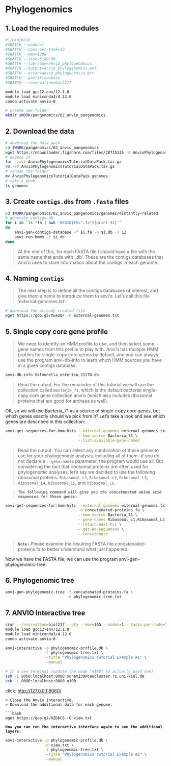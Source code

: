 # Phylogenomics

## 1. Load the required modules

```bash
#!/bin/bash
#SBATCH --nodes=1
#SBATCH --cpus-per-task=32
#SBATCH --mem=128G
#SBATCH --time=5:00:00
#SBATCH --job-name=anvio_phylogenomics
#SBATCH --output=anvio_phylogenomics.out
#SBATCH --error=anvio_phylogenomics.err
#SBATCH --partition=base
#SBATCH --reservation=biol217

module load gcc12-env/12.1.0
module load miniconda3/4.12.0
conda activate anvio-8

# create new folder
mkdir $WORK/pangenomics/02_anvio_pangenomics
```

## 2. Download the data

```bash
# download the data pack
cd $WORK/pangenomics/02_anvio_pangenomics
wget https://ndownloader.figshare.com/files/28715136 -O AnvioPhylogenomicsTutorialDataPack.tar.gz
# unpack it
tar -zxvf AnvioPhylogenomicsTutorialDataPack.tar.gz
rm -rf AnvioPhylogenomicsTutorialDataPack.tar.gz
# renmae the folder
mv AnvioPhylogenomicsTutorialDataPack genomes
# take a peak
ls genomes
```

## 3. Create `contigs.dbs` from `.fasta` files

```bash
cd $WORK/pangenomics/02_anvio_pangenomics/genomes/distantly-related
# generate contigs.db
for i in `ls *fa | awk 'BEGIN{FS=".fa"}{print $1}'`
do
    anvi-gen-contigs-database -f $i.fa -o $i.db -T 12
    anvi-run-hmms -c $i.db
done
```
> At the end of this, for each FASTA file I should have a file with the same name that ends with ‘.db’. These are the contigs databases that Anvi’o uses to store information about the contigs in each genome.

## 4. Naming `contigs`

> The next step is to define all the contigs databases of interest, and give them a name to introduce them to anvi’o. Let’s call this file ‘external-genomes.txt’:


```bash
# download the already created file
wget https://goo.gl/XuezQF -O external-genomes.txt
```

## 5. Single copy core gene profile

> We need to identify an HMM profile to use, and then select some gene names from this profile to play with. Anvi’o has multiple HMM profiles for single-copy core genes by default, and you can always use the program anvi-db-info to learn which HMM sources you have in a given contigs database.

```bash
anvi-db-info Salmonella_enterica_21170.db
```
> Read the output.
> For the remainder of this tutorial we will use the collection called `Bacteria_71`, which is the default bacterial single-copy core gene collection anvi’o (which also includes ribosomal proteins that are good for archaea as well). 

OK, so we will use Bacteria_71 as a source of single-copy core genes, but which genes exactly should we pick from it? Let’s take a look and see which genes are described in this collection:

```bash
anvi-get-sequences-for-hmm-hits --external-genomes external-genomes.txt \
                                --hmm-source Bacteria_71 \
                                --list-available-gene-names
```

> Read the output.
> You can select any combination of these genes to use for your phylogenomic analysis, including all of them –if you do not declare a `--gene-names` parameter, the program would use all. But considering the fact that ribosomal proteins are often used for phylogenomic analyses, let’s say we decided to use the following ribosomal proteins: `Ribosomal_L1`, `Ribosomal_L2`, `Ribosomal_L3`, `Ribosomal_L4`, `Ribosomal_L5`, and `Ribosomal_L6`.

> **`The following command will give you the concatenated amino acid sequences for these genes:`**

```bash
anvi-get-sequences-for-hmm-hits --external-genomes external-genomes.txt \
                                -o concatenated-proteins.fa \
                                --hmm-source Bacteria_71 \
                                --gene-names Ribosomal_L1,Ribosomal_L2,Ribosomal_L3,Ribosomal_L4,Ribosomal_L5,Ribosomal_L6 \
                                --return-best-hit \
                                --get-aa-sequences \
                                --concatenate
```
> **`Note:`** Please examine the resulting FASTA file concatenated-proteins.fa to better understand what just happened.

Now we have the FASTA file, we can use the program anvi-gen-phylogenomic-tree

## 6. Phylogenomic tree

```bash
anvi-gen-phylogenomic-tree -f concatenated-proteins.fa \
                           -o phylogenomic-tree.txt
```

## 7. ANVIO Interactive tree

```bash
srun --reservation=biol217 --pty --mem=16G --nodes=1 --tasks-per-node=1 --cpus-per-task=1 --partition=base /bin/bash
module load gcc12-env/12.1.0
module load miniconda3/4.12.0
conda activate anvio-8

anvi-interactive -p phylogenomic-profile.db \
                 -t phylogenomic-tree.txt \
                 --title "Phylogenomics Tutorial Example #1" \
                 --manual

# In a new terminal (update the node "n100" to actually used one)
ssh -L 8060:localhost:8080 sunam239@caucluster.rz.uni-kiel.de
ssh -L 8080:localhost:8080 n100
```
click: http://127.0.0.1:8060/

```
> Close the Anvio Interactive.
> Download the additional data for each genome:

```bash
wget https://goo.gl/UZDbC8 -O view.txt
```
**`Now you can run the interactive interface again to see the additional layers:`**

```bash
anvi-interactive -p phylogenomic-profile.db \
                 -d view.txt \
                 -t phylogenomic-tree.txt \
                 --title "Phylogenomics Tutorial Example #2" \
                 --manual
```



